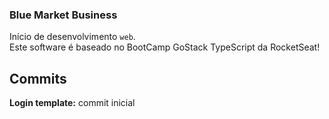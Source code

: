 ### Blue Market Business

Início de desenvolvimento `web`.\
Este software é baseado no BootCamp GoStack TypeScript da RocketSeat!

## Commits

**Login template:** commit inicial
